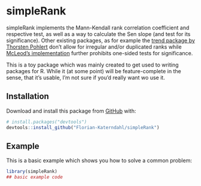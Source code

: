 
<!-- README.md is generated from README.Rmd. Please edit that file -->

# simpleRank

<!-- badges: start -->
<!-- badges: end -->

simpleRank implements the Mann-Kendall rank correlation coefficient and
respective test, as well as a way to calculate the Sen slope (and test
for its significance). Other existing packages, as for example the
[trend package by Thorsten
Pohlert](https://CRAN.R-project.org/package=trend) don’t allow for
irregular and/or duplicated ranks while [McLeod’s
implementation](https://CRAN.R-project.org/package=Kendall) further
prohibits one-sided tests for significance.

This is a toy package which was mainly created to get used to writing
packages for R. While it (at some point) will be feature-complete in the
sense, that it’s usable, I’m not sure if you’d really want wo use it.

## Installation

Download and install this package from [GitHub](https://github.com/)
with:

``` r
# install.packages("devtools")
devtools::install_github("Florian-Katerndahl/simpleRank")
```

## Example

This is a basic example which shows you how to solve a common problem:

``` r
library(simpleRank)
## basic example code
```
